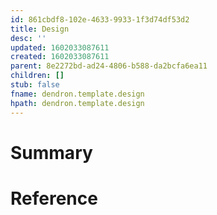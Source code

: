 ```yaml
---
id: 861cbdf8-102e-4633-9933-1f3d74df53d2
title: Design
desc: ''
updated: 1602033087611
created: 1602033087611
parent: 8e2272bd-ad24-4806-b588-da2bcfa6ea11
children: []
stub: false
fname: dendron.template.design
hpath: dendron.template.design
---
```

# Summary

# Reference

